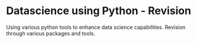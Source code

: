 # Datascience using Python - Revision

Using various python tools to enhance data science capabilities. Revision through various packages and tools.
